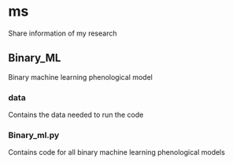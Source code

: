 # ms
Share information of my research
## Binary_ML
Binary machine learning phenological model
### data
Contains the data needed to run the code
### Binary_ml.py
Contains code for all binary machine learning phenological models
